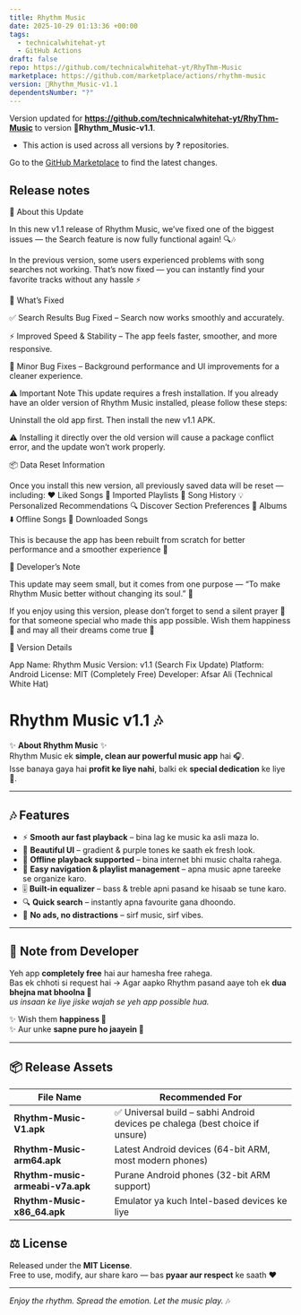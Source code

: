 ```yaml
---
title: Rhythm Music
date: 2025-10-29 01:13:36 +00:00
tags:
  - technicalwhitehat-yt
  - GitHub Actions
draft: false
repo: https://github.com/technicalwhitehat-yt/RhyThm-Music
marketplace: https://github.com/marketplace/actions/rhythm-music
version: 🎵Rhythm_Music-v1.1
dependentsNumber: "?"
---
```



Version updated for **https://github.com/technicalwhitehat-yt/RhyThm-Music** to version **🎵Rhythm_Music-v1.1**.
- This action is used across all versions by **?** repositories.

Go to the [GitHub Marketplace](https://github.com/marketplace/actions/rhythm-music) to find the latest changes.

## Release notes

💬 About this Update

In this new v1.1 release of Rhythm Music, we’ve fixed one of the biggest issues — the Search feature is now fully functional again! 🔍🎶

In the previous version, some users experienced problems with song searches not working. That’s now fixed — you can instantly find your favorite tracks without any hassle ⚡

🚀 What’s Fixed

✅ Search Results Bug Fixed – Search now works smoothly and accurately.

⚡ Improved Speed & Stability – The app feels faster, smoother, and more responsive.

🧠 Minor Bug Fixes – Background performance and UI improvements for a cleaner experience.

⚠️ Important Note
This update requires a fresh installation.
If you already have an older version of Rhythm Music installed, please follow these steps:

Uninstall the old app first.
Then install the new v1.1 APK.

⚠️ Installing it directly over the old version will cause a package conflict error, and the update won’t work properly.

📦 Data Reset Information

Once you install this new version, all previously saved data will be reset — including:
❤️ Liked Songs
🎵 Imported Playlists
📜 Song History
💡 Personalized Recommendations
🔍 Discover Section Preferences
💽 Albums
⬇️ Offline Songs
📁 Downloaded Songs

This is because the app has been rebuilt from scratch for better performance and a smoother experience 💫

🧠 Developer’s Note

This update may seem small, but it comes from one purpose —
“To make Rhythm Music better without changing its soul.” 💜

If you enjoy using this version, please don’t forget to send a silent prayer 🤲
for that someone special who made this app possible.
Wish them happiness 🌸 and may all their dreams come true 🌟

📱 Version Details

App Name: Rhythm Music
Version: v1.1 (Search Fix Update)
Platform: Android
License: MIT (Completely Free)
Developer: Afsar Ali (Technical White Hat)

# Rhythm Music v1.1 🎶  

✨ **About Rhythm Music** ✨  
Rhythm Music ek **simple, clean aur powerful music app** hai 🎧.  
Isse banaya gaya hai **profit ke liye nahi**, balki ek **special dedication** ke liye 💜.  

---

## 🎶 Features  

- ⚡ **Smooth aur fast playback** – bina lag ke music ka asli maza lo.  
- 🌈 **Beautiful UI** – gradient & purple tones ke saath ek fresh look.  
- 📀 **Offline playback supported** – bina internet bhi music chalta rahega.  
- 🎵 **Easy navigation & playlist management** – apna music apne tareeke se organize karo.  
- 🎚️ **Built-in equalizer** – bass & treble apni pasand ke hisaab se tune karo.  
- 🔍 **Quick search** – instantly apna favourite gana dhoondo.  
- 🚫 **No ads, no distractions** – sirf music, sirf vibes.  

---

## 🙏 Note from Developer  

Yeh app **completely free** hai aur hamesha free rahega.  
Bas ek chhoti si request hai → Agar aapko Rhythm pasand aaye toh ek **dua bhejna mat bhoolna 🤲**  
*us insaan ke liye jiske wajah se yeh app possible hua.*  

✨ Wish them **happiness 🌸**  
✨ Aur unke **sapne pure ho jaayein 🌟**  

---

## 📦 Release Assets  

| File Name | Recommended For |
|-----------|-----------------|
| **Rhythm-Music-V1.apk** | ✅ Universal build – sabhi Android devices pe chalega (best choice if unsure) |
| **Rhythm-Music-arm64.apk** | Latest Android devices (64-bit ARM, most modern phones) |
| **Rhythm-music-armeabi-v7a.apk** | Purane Android phones (32-bit ARM support) |
| **Rhythm-Music-x86_64.apk** | Emulator ya kuch Intel-based devices ke liye |  


## ⚖️ License  

Released under the **MIT License**.  
Free to use, modify, aur share karo — bas **pyaar aur respect** ke saath ❤️  

---

*Enjoy the rhythm. Spread the emotion. Let the music play.* 🎶


